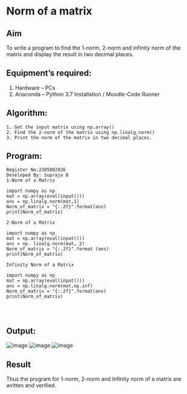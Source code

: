 # Norm of a matrix
## Aim
To write a program to find the 1-norm, 2-norm and infinity norm of the matrix and display the result in two decimal places.
## Equipment’s required:
1.	Hardware – PCs
2.	Anaconda – Python 3.7 Installation / Moodle-Code Runner
## Algorithm:
```
1. Get the input matrix using np.array()   
2. Find the 2-norm of the matrix using np.linalg.norm()
3. Print the norm of the matrix in two decimal places.
```
## Program:
```
Register No:2305002026
Developed By: Supraja B
1-Norm of a Matrix

import numpy as np
mat = np.array(eval(input()))
ans = np.linalg.norm(mat,1)
Norm_of_matrix = "{:.2f}".format(ans)
print(Norm_of_matrix)

2-Norm of a Matrix

import numpy as np
mat = np.array(eval(input()))
ans = np. linalg.norm(mat, 2)
Norm_of_matrix = "{:.2f}".format (ans)
print(Norm_of_matrix)

Infinity Norm of a Matrix

import numpy as np
mat = np.array(eval(input()))
ans = np.linalg.norm(mat,np.inf)
Norm_of_matrix = "{:.2f}".format(ans)
print(Norm_of_matrix)




```
## Output:
![image](https://github.com/Supraja0510/Norm-of-a-matrix/assets/155217478/85cba108-e9c7-4a53-872a-143211582e32)
![image](https://github.com/Supraja0510/Norm-of-a-matrix/assets/155217478/dbfc183e-632c-4eb4-b8ac-c1e4ef9d673c)
![image](https://github.com/Supraja0510/Norm-of-a-matrix/assets/155217478/fee515cc-f272-40bb-9f1a-f035f26cc661)


## Result
Thus the program for 1-norm, 2-norm and Infinity norm of a matrix are written and verified.
